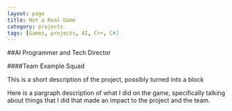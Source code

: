```yaml
---
layout: page
title: Not a Real Game
category: projects
tags: [Games, projects, AI, C++, C#]
---
```


##AI Programmer and Tech Director

####Team Example Squad


This is a short description of the project, possibly turned into a block

Here is a pargraph description of what I did on the game, specifically talking about things that I did that made an impact to the project and the team.